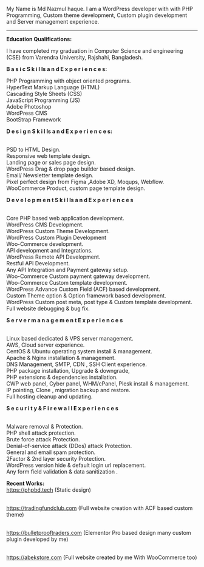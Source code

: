 My Name is Md Nazmul haque. I am a WordPress developer with with PHP Programming, Custom theme development, Custom plugin development and Server management experience.
<hr>
<b>Education Qualifications: </b> <br>
<p>
I have completed my graduation in Computer Science and engineering (CSE)
from Varendra University, Rajshahi, Bangladesh. <p>


<b>B a s i c S k i l ls a n d E x p e r i e n c e s:</b><br>
<p>
PHP Programming with object oriented programs. <br>
HyperText Markup Language (HTML) <br>
Cascading Style Sheets (CSS) <br>
JavaScript Programming (JS) <br>
Adobe Photoshop <br>
WordPress CMS <br>
BootStrap Framework <br> </p>

<b>D e s i g n S k i l ls a n d E x p e r i e n c e s: </b>

<p><br>PSD to HTML Design.
<br>Responsive web template design.
<br>Landing page or sales page design.
<br>WordPress Drag & drop page builder based design.
<br>Email/ Newsletter template design.
<br>Pixel perfect design from Figma ,Adobe XD, Moqups, Webflow.
<br>WooCommerce Product, custom page template design. </p>

<b>D e v e l o p m e n t S k i l ls a n d E x p e r i e n c e s</b>
<p>
<br>Core PHP based web application development.
<br>WordPress CMS Development.
<br>WordPress Custom Theme Development.
<br>WordPress Custom Plugin Development
<br>Woo-Commerce development.
<br>API development and Integrations.
<br>WordPress Remote API Development.
<br>Restful API Development.
<br>Any API Integration and Payment gateway setup.
<br>Woo-Commerce Custom payment gateway development.
<br>Woo-Commerce Custom template development.
<br>WordPress Advance Custom Field (ACF) based development.
<br>Custom Theme option & Option framework based development.
<br>WordPress Custom post meta, post type & Custom template development.
<br>Full website debugging & bug fix. </p>


<b>S e r v e r m a n a g e m e n t E x p e r i e n c e s </b>
<p>
<br>Linux based dedicated & VPS server management.
<br>AWS, Cloud server experience.
<br>CentOS & Ubuntu operating system install & management.
<br>Apache & Nginx installation & management.
<br>DNS Management, SMTP, CDN , SSH Client experience.
<br>PHP package installation, Upgrade & downgrade,
<br>PHP extensions & dependencies installation.
<br>CWP web panel, Cyber panel, WHM/cPanel, Plesk install & management.
<br>IP pointing, Clone , migration backup and restore.
<br>Full hosting cleanup and updating.

</p>
<b> S e c u r i t y & F i r e w a l l E x p e r i e n c e s </b>
<p>
<br>Malware removal & Protection.
<br>PHP shell attack protection.
<br>Brute force attack Protection.
<br>Denial-of-service attack (DDos) attack Protection.
<br>General and email spam protection.
<br>2Factor & 2nd layer security Protection.
<br>WordPress version hide & default login url replacement.
<br>Any form field validation & data sanitization .</p>


<b>Recent Works:</b>
<br>https://phpbd.tech (Static design)

<br>https://tradingfundclub.com (Full website creation with ACF based custom theme)

<br>https://bulletprooftraders.com (Elementor Pro based design many custom plugin developed by me)

<br>https://abekstore.com (Full website created by me With WooCommerce too)
